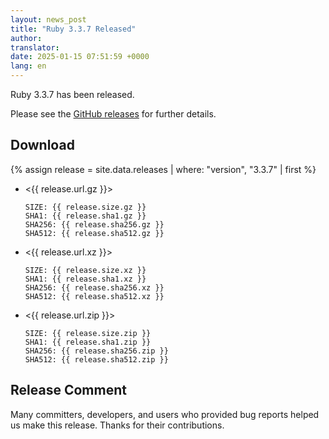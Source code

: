 ```yaml
---
layout: news_post
title: "Ruby 3.3.7 Released"
author:
translator:
date: 2025-01-15 07:51:59 +0000
lang: en
---
```


Ruby 3.3.7 has been released.

Please see the [GitHub releases](https://github.com/ruby/ruby/releases/tag/v3_3_7) for further details.

## Download

{% assign release = site.data.releases | where: "version", "3.3.7" | first %}

* <{{ release.url.gz }}>

      SIZE: {{ release.size.gz }}
      SHA1: {{ release.sha1.gz }}
      SHA256: {{ release.sha256.gz }}
      SHA512: {{ release.sha512.gz }}

* <{{ release.url.xz }}>

      SIZE: {{ release.size.xz }}
      SHA1: {{ release.sha1.xz }}
      SHA256: {{ release.sha256.xz }}
      SHA512: {{ release.sha512.xz }}

* <{{ release.url.zip }}>

      SIZE: {{ release.size.zip }}
      SHA1: {{ release.sha1.zip }}
      SHA256: {{ release.sha256.zip }}
      SHA512: {{ release.sha512.zip }}

## Release Comment

Many committers, developers, and users who provided bug reports helped us make this release.
Thanks for their contributions.

